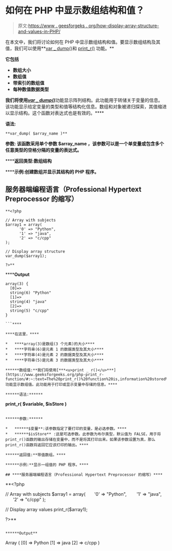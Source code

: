 # 如何在 PHP 中显示数组结构和值？

> 原文:[https://www . geesforgeks . org/how-display-array-structure-and-values-in-PHP/](https://www.geeksforgeeks.org/how-to-display-array-structure-and-values-in-php/)

在本文中，我们将讨论如何在 PHP 中显示数组结构和值。要显示数组结构及其值，我们可以使用**[<u>var _ dump()</u>](https://www.geeksforgeeks.org/php-var_dump-function/)和 [<u>print_r()</u>](https://www.geeksforgeeks.org/php-print_r-function/#:~:text=The%20print_r()%20function%20is,information%20stored%20in%20a%20variable.&text=Parameters%3A%20This%20function%20accepts%20two,and%20is%20a%20mandatory%20parameter.) 功能。**

**它包括**

*   **数组大小**
*   **数组值**
*   **带索引的数组值**
*   **每种数值数据类型**

**我们将使用**[***<u>var _ dump()</u>***](https://www.geeksforgeeks.org/php-var_dump-function/)功能显示阵列结构。此功能用于转储关于变量的信息。该功能显示给定变量的类型和值等结构化信息。数组和对象被递归探索，其值缩进以显示结构。这个函数对表达式也是有效的。****

******语法:******

```
**var_dump( $array_name )**
```

******参数:** 该函数采用单个参数 $array_name ，该参数可以是一个单变量或包含多个任意类型的空格分隔的变量的表达式。****

******返回类型:**数组结构****

******示例:**创建数组并显示其结构的 PHP 程序。****

## ****服务器端编程语言（Professional Hypertext Preprocessor 的缩写）****

```
**<?php

// Array with subjects
$array1 = array(
      '0' => "Python", 
      '1' => "java", 
      '2' => "c/cpp"
);

// Display array structure
var_dump($array1);

?>**
```

******Output**

```
array(3) {
  [0]=>
  string(6) "Python"
  [1]=>
  string(4) "java"
  [2]=>
  string(5) "c/cpp"
}

```**** 

****在这里，****

*   ****array(3)是数组(3 个元素)的大小****
*   ****字符串(6)是元素 1 的数据类型及其大小****
*   ****字符串(4)是元素 2 的数据类型及其大小****
*   ****字符串(5)是元素 3 的数据类型及其大小****

******数组值:**我们将使用[***<u>print _ r()</u>***](https://www.geeksforgeeks.org/php-print_r-function/#:~:text=The%20print_r()%20function%20is,information%20stored%20in%20a%20variable.&text=Parameters%3A%20This%20function%20accepts%20two,and%20is%20a%20mandatory%20parameter.)功能显示数组值。此功能用于打印或显示变量中存储的信息。****

******语法:******

```
**print_r( $variable, $isStore )**
```

******参数:******

*   ******$变量**:该参数指定了要打印的变量，是必选参数。****
*   ******$isStore** :这是可选参数。此参数为布尔类型，默认值为 FALSE，用于将 print_r()函数的输出存储在变量中，而不是将其打印出来。如果该参数设置为真，那么 print_r()函数将返回它应该打印的输出。****

******返回值:**带值数组。****

******示例:**显示一组值的 PHP 程序。****

## ****服务器端编程语言（Professional Hypertext Preprocessor 的缩写）****

```
**<?php

// Array with subjects
$array1 = array(
      '0' => "Python", 
      '1' => "java", 
      '2' => "c/cpp"
);

// Display array values
print_r($array1);

?>**
```

******Output**

```
Array
(
    [0] => Python
    [1] => java
    [2] => c/cpp
)

```****